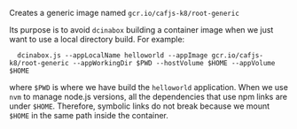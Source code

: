 Creates a generic image named `gcr.io/cafjs-k8/root-generic`

Its purpose is to avoid `dcinabox` building a container image when we just want to use a local directory build. For example:

      dcinabox.js --appLocalName helloworld --appImage gcr.io/cafjs-k8/root-generic --appWorkingDir $PWD --hostVolume $HOME --appVolume $HOME

where  `$PWD` is where we have build the `helloworld` application. When we use `nvm` to manage node.js versions, all the dependencies that use npm  links are under  `$HOME`. Therefore, symbolic links do not break because we mount `$HOME` in the same path inside the container.
